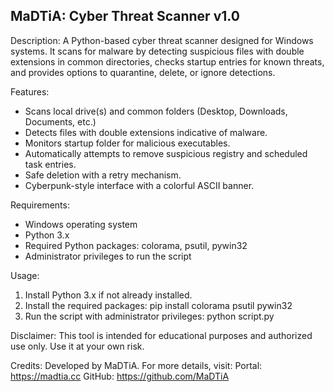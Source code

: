 MaDTiA: Cyber Threat Scanner v1.0
-----------------------------------
Description:
A Python-based cyber threat scanner designed for Windows systems. It scans for malware by detecting suspicious files with double extensions in common directories, checks startup entries for known threats, and provides options to quarantine, delete, or ignore detections.

Features:
- Scans local drive(s) and common folders (Desktop, Downloads, Documents, etc.)
- Detects files with double extensions indicative of malware.
- Monitors startup folder for malicious executables.
- Automatically attempts to remove suspicious registry and scheduled task entries.
- Safe deletion with a retry mechanism.
- Cyberpunk-style interface with a colorful ASCII banner.

Requirements:
- Windows operating system
- Python 3.x
- Required Python packages: colorama, psutil, pywin32
- Administrator privileges to run the script

Usage:
1. Install Python 3.x if not already installed.
2. Install the required packages:
   pip install colorama psutil pywin32
3. Run the script with administrator privileges:
   python script.py

Disclaimer:
This tool is intended for educational purposes and authorized use only. Use it at your own risk.

Credits:
Developed by MaDTiA. For more details, visit:
   Portal: https://madtia.cc
   GitHub: https://github.com/MaDTiA
